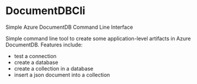 # DocumentDBCli
Simple Azure DocumentDB Command Line Interface

Simple command line tool to create some application-level artifacts in Azure DocumentDB. Features include:

- test a connection
- create a database
- create a collection in a database
- insert a json document into a collection
